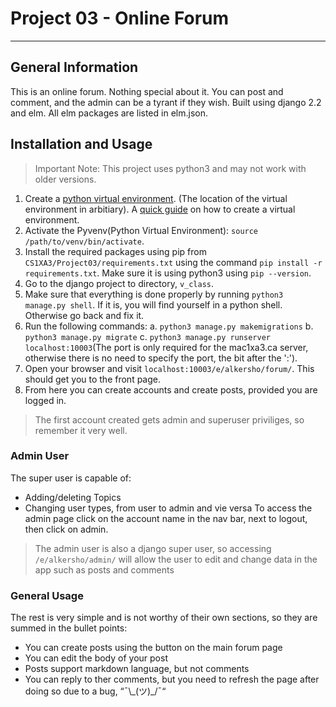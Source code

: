 # Project 03 - Online Forum
---
## General Information
This is an online forum. Nothing special about it. You can post and comment, and the admin can be a tyrant if they wish.
Built using django 2.2 and elm. All elm packages are listed in elm.json.

## Installation and Usage
> Important Note: This project uses python3 and may not work with older versions.
1. Create a [python virtual environment](https://docs.python.org/3/library/venv.html). (The location of the virtual environment in arbitiary). A [quick guide](https://uoa-eresearch.github.io/eresearch-cookbook/recipe/2014/11/26/python-virtual-env/) on how to create a virtual environment.
2. Activate the Pyvenv(Python Virtual Environment): `source /path/to/venv/bin/activate`.
3. Install the required packages using pip from `CS1XA3/Project03/requirements.txt` using the command `pip install -r requirements.txt`. Make sure it is using python3 using `pip --version`.
4. Go to the django project to directory, `v_class`.
5. Make sure that everything is done properly by running `python3 manage.py shell`. If it is, you will find yourself in a python shell. Otherwise go back and fix it.
6. Run the following commands:
    a. `python3 manage.py makemigrations`
    b. `python3 manage.py migrate`
    c. `python3 manage.py runserver localhost:10003`(The port is only required for the mac1xa3.ca server, otherwise there is no need to specify the port, the bit after the ':').
7. Open your browser and visit `localhost:10003/e/alkersho/forum/`. This should get you to the front page.
8. From here you can create accounts and create posts, provided you are logged in. 
> The first account created gets admin and superuser priviliges, so remember it very well.

### Admin User
The super user is capable of:
* Adding/deleting Topics
* Changing user types, from user to admin and vie versa
To access the admin page click on the account name in the nav bar, next to logout, then click on admin.
> The admin user is also a django super user, so accessing `/e/alkersho/admin/` will allow the user to edit and change data in the app such as posts and comments

### General Usage
The rest is very simple and is not worthy of their own sections, so they are summed in the bullet points:
* You can create posts using the button on the main forum page
* You can edit the body of your post
* Posts support markdown language, but not comments
* You can reply to ther comments, but you need to refresh the page after doing so due to a bug, “¯\\\_(ツ)_/¯“
